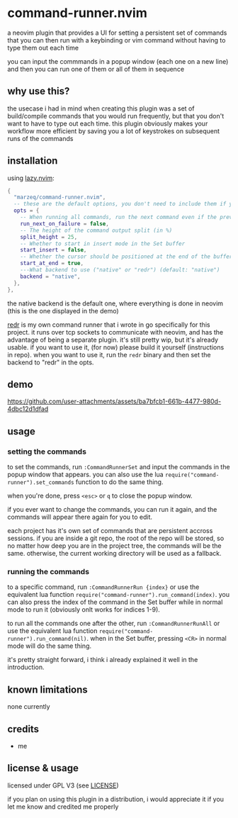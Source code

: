 # command-runner.nvim

a neovim plugin that provides a UI for setting a persistent set of commands that you can then run with a keybinding or vim command without having to type them out each time

you can input the commmands in a popup window (each one on a new line) and then you can run one of them or all of them in sequence

## why use this?

the usecase i had in mind when creating this plugin was a set of build/compile commands that you would run frequently, but that you don't want to have to type out each time.
this plugin obviously makes your workflow more efficient by saving you a lot of keystrokes on subsequent runs of the commands

## installation

using [lazy.nvim](https://github.com/folke/lazy.nvim):

```lua
{
  "marzeq/command-runner.nvim",
  -- these are the default options, you don't need to include them if you don't want to change them
  opts = {
    -- When running all commands, run the next command even if the previous one failed
    run_next_on_failure = false,
    -- The height of the command output split (in %)
    split_height = 25,
    -- Whether to start in insert mode in the Set buffer
    start_insert = false,
    -- Whether the cursor should be positioned at the end of the buffer in the Set buffer
    start_at_end = true,
    ---What backend to use ("native" or "redr") (default: "native")
    backend = "native",
  },
},
```

the native backend is the default one, where everything is done in neovim (this is the one displayed in the demo)

[redr](https://github.com/marzeq/redr) is my own command runner that i wrote in go specifically for this project. it runs over tcp sockets to communicate with neovim, and has the advantage of being a separate plugin.
it's still pretty wip, but it's already usable. if you want to use it, (for now) please build it yourself (instructions in repo). when you want to use it, run the `redr` binary and then set the backend to "redr" in the opts.

## demo

https://github.com/user-attachments/assets/ba7bfcb1-661b-4477-980d-4dbc12d1dfad

## usage

### setting the commands

to set the commands, run `:CommandRunnerSet` and input the commands in the popup window that appears.
you can also use the lua `require("command-runner").set_commands` function to do the same thing.

when you're done, press `<esc>` or `q` to close the popup window.

if you ever want to change the commands, you can run it again, and the commands will appear there again for you to edit.

each project has it's own set of commands that are persistent accross sessions. if you are inside a git repo, the root of the repo will be stored, so no matter how deep you are in the project tree, the commands will be the same.
otherwise, the current working directory will be used as a fallback.

### running the commands

to a specific command, run `:CommandRunnerRun {index}` or use the equivalent lua function `require("command-runner").run_command(index)`.
you can also press the index of the command in the Set buffer while in normal mode to run it (obviously onlt works for indices 1-9).

to run all the commands one after the other, run `:CommandRunnerRunAll` or use the equivalent lua function `require("command-runner").run_command(nil)`.
when in the Set buffer, pressing `<CR>` in normal mode will do the same thing.

it's pretty straight forward, i think i already explained it well in the introduction.

## known limitations

none currently

## credits

- me

## license & usage

licensed under GPL V3 (see [LICENSE](LICENSE))

if you plan on using this plugin in a distribution, i would appreciate it if you let me know and credited me properly


